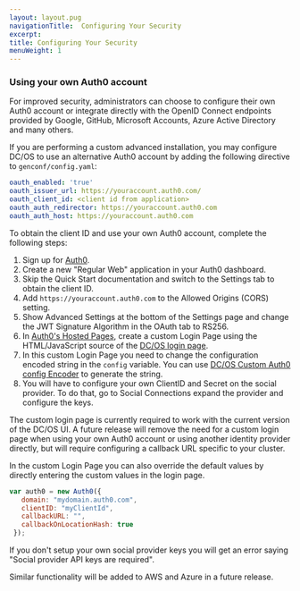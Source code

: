 ```yaml
---
layout: layout.pug
navigationTitle:  Configuring Your Security
excerpt:
title: Configuring Your Security
menuWeight: 1
---
```


### Using your own Auth0 account

For improved security, administrators can choose to configure their own Auth0
account or integrate directly with the OpenID Connect endpoints provided by
Google, GitHub, Microsoft Accounts, Azure Active Directory and many others.

If you are performing a custom advanced installation, you may configure DC/OS
to use an alternative Auth0 account by adding the following directive to
`genconf/config.yaml`:

```yaml
oauth_enabled: 'true'
oauth_issuer_url: https://youraccount.auth0.com/
oauth_client_id: <client id from application>
oauth_auth_redirector: https://youraccount.auth0.com
oauth_auth_host: https://youraccount.auth0.com
```

To obtain the client ID and use your own Auth0 account, complete the following steps:

1. Sign up for [Auth0](https://auth0.com/).
2. Create a new "Regular Web" application in your Auth0 dashboard.
3. Skip the Quick Start documentation and switch to the Settings tab to obtain
   the client ID.
4. Add `https://youraccount.auth0.com` to the Allowed Origins (CORS) setting.
5. Show Advanced Settings at the bottom of the Settings page and change the JWT Signature Algorithm in the OAuth tab to RS256.
6. In [Auth0's Hosted Pages](https://manage.auth0.com/#/login_page), create a custom Login Page using the HTML/JavaScript source of the [DC/OS login page](https://dcos.auth0.com/login?client=3yF5TOSzdlI45Q1xspxzeoGBe9fNxm9m).
7. In this custom Login Page you need to change the configuration encoded string in the `config` variable. You can use [DC/OS Custom Auth0 config Encoder](https://rohithzr.github.io/dcos-oauth-config/) to generate the string.
8. You will have to configure your own ClientID and Secret on the social provider. To do that, go to Social Connections expand the provider and configure the keys.

The custom login page is currently required to work with the current version
of the DC/OS UI. A future release will remove the need for a custom login page
when using your own Auth0 account or using another identity provider directly,
but will require configuring a callback URL specific to your cluster.

In the custom Login Page you can also override the default values by directly entering the custom values in the login page.
```javascript
var auth0 = new Auth0({
   domain: "mydomain.auth0.com",
   clientID: "myClientId",
   callbackURL: "",
   callbackOnLocationHash: true
 });
```

If you don't setup your own social provider keys you will get an error saying "Social provider API keys are required".

Similar functionality will be added to AWS and Azure in a future release.
